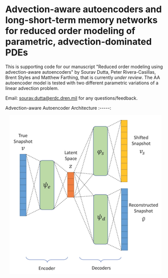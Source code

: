 # Advection-aware autoencoders and long-short-term memory networks for reduced order modeling of parametric, advection-dominated PDEs

This is supporting code for our manuscript "Reduced order modeling using advection-aware autoencoders" by Sourav Dutta, Peter Rivera-Casillas, Brent Styles and Matthew Farthing, that is currently *under review*. The AA autoencoder model is tested with two different parametric variations of a linear advection problem. 

Email: sourav.dutta@erdc.dren.mil for any questions/feedback.

Advection-aware Autoencoder Architecture
:-----:
<p align="center">
    <img align = 'center' height="500" src="figures/aa_autoencoder_arch.jpg?raw=true">
</p>
